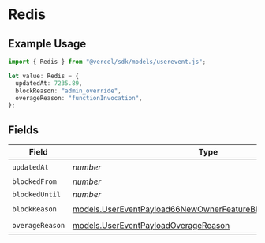 # Redis

## Example Usage

```typescript
import { Redis } from "@vercel/sdk/models/userevent.js";

let value: Redis = {
  updatedAt: 7235.89,
  blockReason: "admin_override",
  overageReason: "functionInvocation",
};
```

## Fields

| Field                                                                                                                                  | Type                                                                                                                                   | Required                                                                                                                               | Description                                                                                                                            |
| -------------------------------------------------------------------------------------------------------------------------------------- | -------------------------------------------------------------------------------------------------------------------------------------- | -------------------------------------------------------------------------------------------------------------------------------------- | -------------------------------------------------------------------------------------------------------------------------------------- |
| `updatedAt`                                                                                                                            | *number*                                                                                                                               | :heavy_check_mark:                                                                                                                     | N/A                                                                                                                                    |
| `blockedFrom`                                                                                                                          | *number*                                                                                                                               | :heavy_minus_sign:                                                                                                                     | N/A                                                                                                                                    |
| `blockedUntil`                                                                                                                         | *number*                                                                                                                               | :heavy_minus_sign:                                                                                                                     | N/A                                                                                                                                    |
| `blockReason`                                                                                                                          | [models.UserEventPayload66NewOwnerFeatureBlocksRedisBlockReason](../models/usereventpayload66newownerfeatureblocksredisblockreason.md) | :heavy_check_mark:                                                                                                                     | N/A                                                                                                                                    |
| `overageReason`                                                                                                                        | [models.UserEventPayloadOverageReason](../models/usereventpayloadoveragereason.md)                                                     | :heavy_check_mark:                                                                                                                     | N/A                                                                                                                                    |